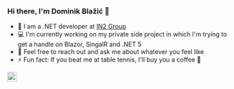 ### Hi there, I'm Dominik Blažić 👋

- :office: I am a .NET developer at <a href="https://www.in2.hr/">IN2 Group</a>
- :computer: I'm currently working on my private side project in which I'm trying to get a handle on Blazor, SingalR and .NET 5
- 💬 Feel free to reach out and ask me about whatever you feel like 
- ⚡ Fun fact: If you beat me at table tennis, I'll buy you a coffee :tennis:
<a href="https://www.linkedin.com/in/dominikblazic/">
  <img align="left" alt="Dominik's LinkedIN" width="22px" src="https://raw.githubusercontent.com/peterthehan/peterthehan/master/assets/linkedin.svg" />
</a>


<!--
**dominikblazic/dominikblazic** is a ✨ _special_ ✨ repository because its `README.md` (this file) appears on your GitHub profile.

Here are some ideas to get you started:

- 👯 I’m looking to collaborate on ...
- 🤔 I’m looking for help with ...
- 💬 Ask me about ...
- 📫 How to reach me: ...
- 😄 Pronouns: ...
- ⚡ Fun fact: ...

-->
